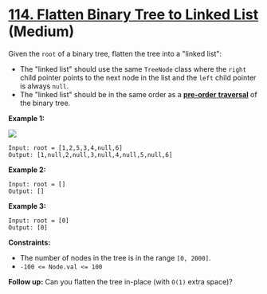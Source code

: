 # [114. Flatten Binary Tree to Linked List][link] (Medium)

[link]: https://leetcode.com/problems/flatten-binary-tree-to-linked-list/

Given the `root` of a binary tree, flatten the tree into a "linked list":

- The "linked list" should use the same `TreeNode` class where the `right` child pointer points to
the next node in the list and the `left` child pointer is always `null`.
- The "linked list" should be in the same order as a [**pre-order**
**traversal**](https://en.wikipedia.org/wiki/Tree_traversal#Pre-order,_NLR) of the binary tree.

**Example 1:**

![](https://assets.leetcode.com/uploads/2021/01/14/flaten.jpg)

```
Input: root = [1,2,5,3,4,null,6]
Output: [1,null,2,null,3,null,4,null,5,null,6]
```

**Example 2:**

```
Input: root = []
Output: []
```

**Example 3:**

```
Input: root = [0]
Output: [0]
```

**Constraints:**

- The number of nodes in the tree is in the range `[0, 2000]`.
- `-100 <= Node.val <= 100`

**Follow up:** Can you flatten the tree in-place (with `O(1)` extra space)?

